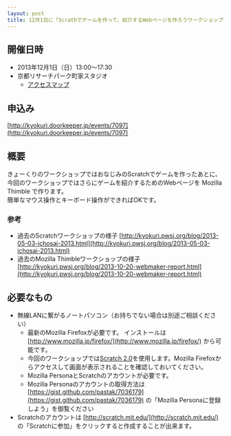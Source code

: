 ```yaml
---
layout: post
title: 12月1日に「Scrathでゲームを作って、紹介するWebページを作ろうワークショップ」を開催します
---
```


## 開催日時

- 2013年12月1日（日）13:00〜17:30
- 京都リサーチパーク町家スタジオ
    - [アクセスマップ](http://www.krp.co.jp/machiya/access.html)

## 申込み

[http://kyokuri.doorkeeper.jp/events/7097](http://kyokuri.doorkeeper.jp/events/7097)

## 概要

きょーくりのワークショップではおなじみのScratchでゲームを作ったあとに、今回のワークショップではさらにゲームを紹介するためのWebページを Mozilla Thimble で作ります。  
簡単なマウス操作とキーボード操作ができればOKです。  

### 参考

- 過去のScratchワークショップの様子 [http://kyokuri.pwsj.org/blog/2013-05-03-ichosai-2013.html](http://kyokuri.pwsj.org/blog/2013-05-03-ichosai-2013.html)
- 過去のMozilla Thimbleワークショップの様子 [http://kyokuri.pwsj.org/blog/2013-10-20-webmaker-report.html](http://kyokuri.pwsj.org/blog/2013-10-20-webmaker-report.html)

## 必要なもの

- 無線LANに繋がるノートパソコン（お持ちでない場合は別途ご相談ください）
    - 最新のMozilla Firefoxが必要です。 インストールは [http://www.mozilla.jp/firefox/](http://www.mozilla.jp/firefox/) から可能です。
    - 今回のワークショップでは[Scratch 2.0](http://scratch.mit.edu/projects/editor/)を使用します。Mozilla Firefoxからアクセスして画面が表示されることを確認しておいてください。
    - Mozilla PersonaとScratchのアカウントが必要です。
    - Mozilla Personaのアカウントの取得方法は [https://gist.github.com/pastak/7036179](https://gist.github.com/pastak/7036179) の「Mozilla Personaに登録しよう」を御覧ください
- Scratchのアカウントは [http://scratch.mit.edu/](http://scratch.mit.edu/) の「Scratchに参加」をクリックすると作成することが出来ます。

